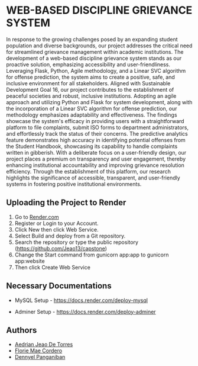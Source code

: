 
# WEB-BASED DISCIPLINE GRIEVANCE SYSTEM

In response to the growing challenges posed by an expanding student population and diverse backgrounds, our project addresses the critical need for streamlined grievance management within academic institutions. The development of a web-based discipline grievance system stands as our proactive solution, emphasizing accessibility and user-friendliness. Leveraging Flask, Python, Agile methodology, and a Linear SVC algorithm for offense prediction, the system aims to create a positive, safe, and inclusive environment for all stakeholders. Aligned with Sustainable Development Goal 16, our project contributes to the establishment of peaceful societies and robust, inclusive institutions. Adopting an agile approach and utilizing Python and Flask for system development, along with the incorporation of a Linear SVC algorithm for offense prediction, our methodology emphasizes adaptability and effectiveness. The findings showcase the system's efficacy in providing users with a straightforward platform to file complaints, submit ISO forms to department administrators, and effortlessly track the status of their concerns. The predictive analytics feature demonstrates high accuracy in identifying potential offenses from the Student Handbook, showcasing its capability to handle complaints written in gibberish. With a deliberate focus on a user-friendly design, our project places a premium on transparency and user engagement, thereby enhancing institutional accountability and improving grievance resolution efficiency. Through the establishment of this platform, our research highlights the significance of accessible, transparent, and user-friendly systems in fostering positive institutional environments.


## Uploading the Project to Render

1. Go to [Render.com](https://dashboard.render.com/) 
2. Register or Login to your Account.
3. Click New then click Web Service.
4. Select Build and deploy from a Git repository.
5. Search the repository or type the public repository (https://github.com/Jeao13/capstone)
6. Change the Start command from gunicorn app:app to gunicorn app:website
7. Then click Create Web Service


    
## Necessary Documentations

- MySQL Setup - https://docs.render.com/deploy-mysql

- Adminer Setup - https://docs.render.com/deploy-adminer


## Authors

- [Aedrian Jeao De Torres](https://www.facebook.com/aedrianjeao.detorres/)
- [Florie Mae Cordero](https://www.facebook.com/riieeeedd)
- [Dennyel Panganiban](https://www.facebook.com/dennyel.panganiban)

